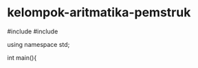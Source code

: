 # kelompok-aritmatika-pemstruk
#include <iostream>
#include <string>
  
  using namespace std;
  
  int main(){
  
